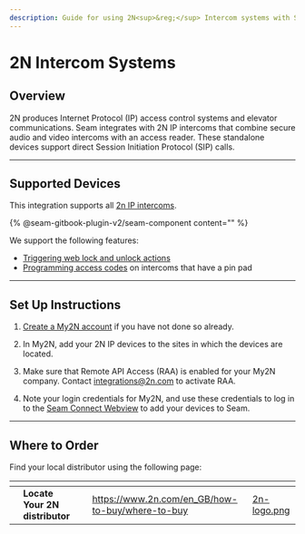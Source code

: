 ```yaml
---
description: Guide for using 2N<sup>&reg;</sup> Intercom systems with Seam
---
```


# 2N Intercom Systems

## Overview

2N produces Internet Protocol (IP) access control systems and elevator communications. Seam integrates with 2N IP intercoms that combine secure audio and video intercoms with an access reader. These standalone devices support direct Session Initiation Protocol (SIP) calls.

***

## Supported Devices

This integration supports all [2n IP intercoms](https://wiki.2n.com/is/en).

{% @seam-gitbook-plugin-v2/seam-component content="<seam-supported-device-table
  endpoint="https://connect.getseam.com"
  client-session-token="seam_cst126DAjfor_2kxn8QAAEUkj3Zu4Nr1Aoauy"
  brands='["my_2n"]'
/>" %}

We support the following features:

* [Triggering web lock and unlock actions](../products/smart-locks/lock-and-unlock.md)
* [Programming access codes](../products/smart-locks/access-codes/) on intercoms that have a pin pad

***

## Set Up Instructions

1. [Create a My2N account](https://my2n.com/2n-remote-configuration) if you have not done so already.

2. In My2N, add your 2N IP devices to the sites in which the devices are located.

3. Make sure that Remote API Access (RAA) is enabled for your My2N company. Contact [integrations@2n.com](mailto:integrations@2n.com) to activate RAA.

4. Note your login credentials for My2N, and use these credentials to log in to the [Seam Connect Webview](../core-concepts/connect-webviews) to add your devices to Seam.

***

## Where to Order

Find your local distributor using the following page:

<table data-view="cards"><thead><tr><th></th><th></th><th></th><th data-hidden data-card-target data-type="content-ref"></th><th data-hidden data-card-cover data-type="files"></th></tr></thead><tbody><tr><td></td><td><strong>Locate Your 2N distributor</strong></td><td></td><td><a href="https://www.2n.com/en_GB/how-to-buy/where-to-buy">https://www.2n.com/en_GB/how-to-buy/where-to-buy</a></td><td><a href="../.gitbook/assets/2n-logo.png">2n-logo.png</a></td></tr></tbody></table>
